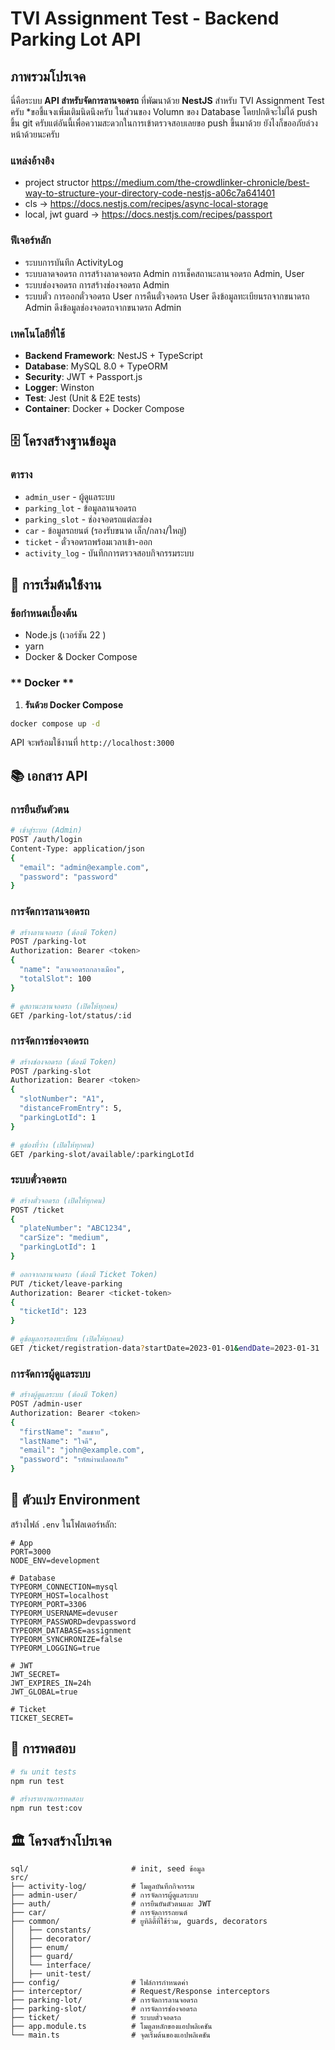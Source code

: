 # TVI Assignment Test - Backend Parking Lot API

## ภาพรวมโปรเจค

นี่คือระบบ **API สำหรับจัดการลานจอดรถ** ที่พัฒนาด้วย **NestJS** สำหรับ TVI Assignment Test ครับ
\*ขอชี้แจงเพิ่มเติมนิดนึงครับ ในส่วนของ Volumn ของ Database โดยปกติจะไม่ได้ push ขึ้น git ครับแต่อันนี้เพื่อความสะดวกในการเข้าตรวจสอบเลยขอ push ขึ้นมาด้วย ยังไงก็ขออภัยล่วงหน้าด้วยนะครับ

### **แหล่งอ้างอิง**

- project structor https://medium.com/the-crowdlinker-chronicle/best-way-to-structure-your-directory-code-nestjs-a06c7a641401
- cls -> https://docs.nestjs.com/recipes/async-local-storage
- local, jwt guard -> https://docs.nestjs.com/recipes/passport

### **ฟีเจอร์หลัก**

- ระบบการบันทึก ActivityLog
- ระบบลาดจอดรถ
  การสร้างลาดจอดรถ Admin
  การเช็คสถานะลานจอดรถ Admin, User
- ระบบช่องจอดรถ
  การสร้างช่องจอดรถ Admin
- ระบบตั๋ว
  การออกตั๋วจอดรถ User
  การคืนตั๋วจอดรถ User
  ดึงข้อมูลทะเบียนรถจากขนาดรถ Admin
  ดึงข้อมูลช่องจอดรถจากขนาดรถ Admin

### **เทคโนโลยีที่ใช้**

- **Backend Framework**: NestJS + TypeScript
- **Database**: MySQL 8.0 + TypeORM
- **Security**: JWT + Passport.js
- **Logger**: Winston
- **Test**: Jest (Unit & E2E tests)
- **Container**: Docker + Docker Compose

## 🗄️ โครงสร้างฐานข้อมูล

### **ตาราง**

- `admin_user` - ผู้ดูแลระบบ
- `parking_lot` - ข้อมูลลานจอดรถ
- `parking_slot` - ช่องจอดรถแต่ละช่อง
- `car` - ข้อมูลรถยนต์ (รองรับขนาด เล็ก/กลาง/ใหญ่)
- `ticket` - ตั๋วจอดรถพร้อมเวลาเข้า-ออก
- `activity_log` - บันทึกการตรวจสอบกิจกรรมระบบ

## 🚀 การเริ่มต้นใช้งาน

### **ข้อกำหนดเบื้องต้น**

- Node.js (เวอร์ชัน 22 )
- yarn
- Docker & Docker Compose

### ** Docker **

1. **รันด้วย Docker Compose**

```bash
docker compose up -d
```

API จะพร้อมใช้งานที่ `http://localhost:3000`

## 📚 เอกสาร API

### **การยืนยันตัวตน**

```bash
# เข้าสู่ระบบ (Admin)
POST /auth/login
Content-Type: application/json
{
  "email": "admin@example.com",
  "password": "password"
}
```

### **การจัดการลานจอดรถ**

```bash
# สร้างลานจอดรถ (ต้องมี Token)
POST /parking-lot
Authorization: Bearer <token>
{
  "name": "ลานจอดรถกลางเมือง",
  "totalSlot": 100
}

# ดูสถานะลานจอดรถ (เปิดให้ทุกคน)
GET /parking-lot/status/:id
```

### **การจัดการช่องจอดรถ**

```bash
# สร้างช่องจอดรถ (ต้องมี Token)
POST /parking-slot
Authorization: Bearer <token>
{
  "slotNumber": "A1",
  "distanceFromEntry": 5,
  "parkingLotId": 1
}

# ดูช่องที่ว่าง (เปิดให้ทุกคน)
GET /parking-slot/available/:parkingLotId
```

### **ระบบตั๋วจอดรถ**

```bash
# สร้างตั๋วจอดรถ (เปิดให้ทุกคน)
POST /ticket
{
  "plateNumber": "ABC1234",
  "carSize": "medium",
  "parkingLotId": 1
}

# ออกจากลานจอดรถ (ต้องมี Ticket Token)
PUT /ticket/leave-parking
Authorization: Bearer <ticket-token>
{
  "ticketId": 123
}

# ดูข้อมูลการลงทะเบียน (เปิดให้ทุกคน)
GET /ticket/registration-data?startDate=2023-01-01&endDate=2023-01-31
```

### **การจัดการผู้ดูแลระบบ**

```bash
# สร้างผู้ดูแลระบบ (ต้องมี Token)
POST /admin-user
Authorization: Bearer <token>
{
  "firstName": "สมชาย",
  "lastName": "ใจดี",
  "email": "john@example.com",
  "password": "รหัสผ่านปลอดภัย"
}
```

## 🔧 ตัวแปร Environment

สร้างไฟล์ `.env` ในโฟลเดอร์หลัก:

```env
# App
PORT=3000
NODE_ENV=development

# Database
TYPEORM_CONNECTION=mysql
TYPEORM_HOST=localhost
TYPEORM_PORT=3306
TYPEORM_USERNAME=devuser
TYPEORM_PASSWORD=devpassword
TYPEORM_DATABASE=assignment
TYPEORM_SYNCHRONIZE=false
TYPEORM_LOGGING=true

# JWT
JWT_SECRET=
JWT_EXPIRES_IN=24h
JWT_GLOBAL=true

# Ticket
TICKET_SECRET=
```

## 🧪 การทดสอบ

```bash
# รัน unit tests
npm run test

# สร้างรายงานการทดสอบ
npm run test:cov
```

## 🏛️ โครงสร้างโปรเจค

```
sql/                       # init, seed ข้อมูล
src/
├── activity-log/          # โมดูลบันทึกกิจกรรม
├── admin-user/            # การจัดการผู้ดูแลระบบ
├── auth/                  # การยืนยันตัวตนและ JWT
├── car/                   # การจัดการรถยนต์
├── common/                # ยูทิลิตี้ที่ใช้ร่วม, guards, decorators
│   ├── constants/
│   ├── decorator/
│   ├── enum/
│   ├── guard/
│   └── interface/
│   ├── unit-test/
├── config/                # ไฟล์การกำหนดค่า
├── interceptor/           # Request/Response interceptors
├── parking-lot/           # การจัดการลานจอดรถ
├── parking-slot/          # การจัดการช่องจอดรถ
├── ticket/                # ระบบตั๋วจอดรถ
├── app.module.ts          # โมดูลหลักของแอปพลิเคชัน
└── main.ts                # จุดเริ่มต้นของแอปพลิเคชัน
```
